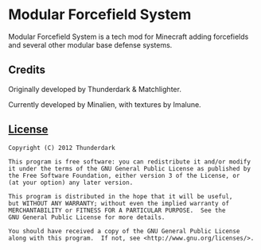 Modular Forcefield System
=========================
Modular Forcefield System is a tech mod for Minecraft adding forcefields and several other modular base defense systems.

Credits
-------
Originally developed by Thunderdark & Matchlighter.

Currently developed by Minalien, with textures by Imalune.

[License](LICENSE)
-------
	Copyright (C) 2012 Thunderdark

	This program is free software: you can redistribute it and/or modify
	it under the terms of the GNU General Public License as published by
	the Free Software Foundation, either version 3 of the License, or
	(at your option) any later version.

	This program is distributed in the hope that it will be useful,
	but WITHOUT ANY WARRANTY; without even the implied warranty of
	MERCHANTABILITY or FITNESS FOR A PARTICULAR PURPOSE.  See the
	GNU General Public License for more details.

	You should have received a copy of the GNU General Public License
	along with this program.  If not, see <http://www.gnu.org/licenses/>.
